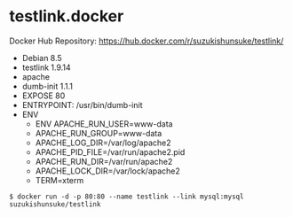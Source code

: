 # testlink.docker

Docker Hub Repository: https://hub.docker.com/r/suzukishunsuke/testlink/

* Debian 8.5
* testlink 1.9.14
* apache
* dumb-init 1.1.1
* EXPOSE 80
* ENTRYPOINT: /usr/bin/dumb-init
* ENV
  * ENV APACHE_RUN_USER=www-data
  * APACHE_RUN_GROUP=www-data
  * APACHE_LOG_DIR=/var/log/apache2
  * APACHE_PID_FILE=/var/run/apache2.pid
  * APACHE_RUN_DIR=/var/run/apache2
  * APACHE_LOCK_DIR=/var/lock/apache2
  * TERM=xterm

```
$ docker run -d -p 80:80 --name testlink --link mysql:mysql suzukishunsuke/testlink
```
